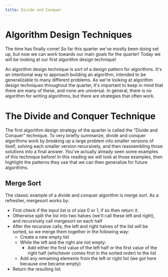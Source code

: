 ```yaml
---
title: Divide and Conquer
...
```


# Algorithm Design Techniques

The time has finally come! So far this quarter we've mostly been doing set up, but now we can work towards our main goals for the quarter! Today we will be looking at our first algorithm design technique!

An algorithm design technique is sort of a design pattern for algorithms. It's an intentional way to approach building an algorithm, intended to be generalizable to many different problems. As we're looking at algorithm design techniques throughout the quarter, it's important to keep in mind that there are many of these, and none are universal. In general, there is no algorithm for writing algorithms, but there are strategies that often work.

# The Divide and Conquer Technique

The first algorithm design strategy of the quarter is called the "Divide and Conquer" technique. To very briefly summarize, divide and conquer algorithms work by breaking up a large problem into smaller versions of itself, solving each smaller version recursively, and then reassembling those solutions into a final answer. You've actually already seen some examples of this technique before! In this reading we will look at those examples, then highlight the patterns they use that we can then generalize for future algorithms.

## Merge Sort

The classic example of a divide and conquer algorithm is merge sort. As a refresher, mergesort works by:

- First check if the input list is of size 0 or 1, if so then return it.
- Otherwise split the list into two halves (we'll call these left and right), and recursively call mergesort on each half
- After the recursive calls, the left and right halves of the list will be sorted, so we merge them together in the following way:
    - Create a new empty list
    - While the left and the right are not empty:
        - Add either the first value of the left half or the first value of the right half (whichever comes first in the sorted order) to the list
    - Add any remaining elements from the left or right list (we got here because one became empty)
- Return the resulting list
